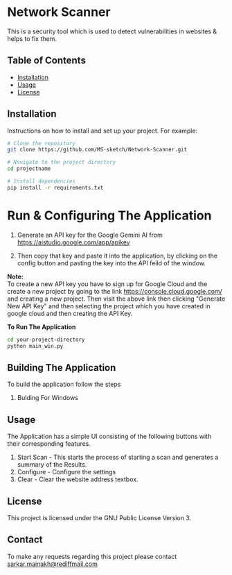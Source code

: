 # Network Scanner

This is a security tool which is used to detect vulnerabilities in websites & helps to fix them.

## Table of Contents

- [Installation](#installation)
- [Usage](#usage)
- [License](#license)

## Installation

Instructions on how to install and set up your project. For example:

```bash
# Clone the repository
git clone https://github.com/MS-sketch/Network-Scanner.git

# Navigate to the project directory
cd projectname

# Install dependencies
pip install -r requirements.txt


```

# Run & Configuring The Application
1. Generate an API key for the Google Gemini AI from https://aistudio.google.com/app/apikey
  
2. Then copy that key and paste it into the application, by clicking on the config button and pasting the key into 
the API feild of the window.

**Note:** <br>
To create a new API key you have to sign up for Google Cloud and the create a new project by going to the link https://console.cloud.google.com/ and
creating a new project. Then visit the above link then clicking "Generate New API Key" and then selecting the project which you have created in google 
cloud and then creating the API Key.

**To Run The Application**

```bash
cd your-project-directory
python main_win.py
```

## Building The Application
To build the application follow the steps
1. Bulding For Windows

## Usage
The Application has a simple UI consisting of the following buttons with their corresponding features.

1. Start Scan - This starts the process of starting a scan and generates a summary of the Results.
2. Configure - Configure the settings
3. Clear - Clear the website address textbox.

## License
This project is licensed under the GNU Public License Version 3.

## Contact
To make any requests regarding this project please contact sarkar.mainakh@rediffmail.com
